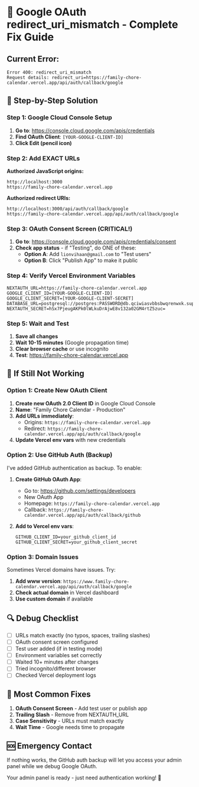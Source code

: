 # 🔧 Google OAuth redirect_uri_mismatch - Complete Fix Guide

## Current Error:
```
Error 400: redirect_uri_mismatch
Request details: redirect_uri=https://family-chore-calendar.vercel.app/api/auth/callback/google
```

## 🎯 Step-by-Step Solution

### Step 1: Google Cloud Console Setup
1. **Go to**: https://console.cloud.google.com/apis/credentials
2. **Find OAuth Client**: `[YOUR-GOOGLE-CLIENT-ID]`
3. **Click Edit (pencil icon)**

### Step 2: Add EXACT URLs
**Authorized JavaScript origins:**
```
http://localhost:3000
https://family-chore-calendar.vercel.app
```

**Authorized redirect URIs:**
```
http://localhost:3000/api/auth/callback/google
https://family-chore-calendar.vercel.app/api/auth/callback/google
```

### Step 3: OAuth Consent Screen (CRITICAL!)
1. **Go to**: https://console.cloud.google.com/apis/credentials/consent
2. **Check app status** - if "Testing", do ONE of these:
   - **Option A**: Add `lionvihaan@gmail.com` to "Test users"
   - **Option B**: Click "Publish App" to make it public

### Step 4: Verify Vercel Environment Variables
```
NEXTAUTH_URL=https://family-chore-calendar.vercel.app
GOOGLE_CLIENT_ID=[YOUR-GOOGLE-CLIENT-ID]
GOOGLE_CLIENT_SECRET=[YOUR-GOOGLE-CLIENT-SECRET]
DATABASE_URL=postgresql://postgres:PASSWORD@db.qciwiasvbbsbwqrenwxk.supabase.co:5432/postgres
NEXTAUTH_SECRET=hSx7PjeugAKPk0lWLkuDrAjwE8v132a02GM4rtZ5zuc=
```

### Step 5: Wait and Test
1. **Save all changes**
2. **Wait 10-15 minutes** (Google propagation time)
3. **Clear browser cache** or use incognito
4. **Test**: https://family-chore-calendar.vercel.app

## 🚨 If Still Not Working

### Option 1: Create New OAuth Client
1. **Create new OAuth 2.0 Client ID** in Google Cloud Console
2. **Name**: "Family Chore Calendar - Production"
3. **Add URLs immediately**:
   - Origins: `https://family-chore-calendar.vercel.app`
   - Redirect: `https://family-chore-calendar.vercel.app/api/auth/callback/google`
4. **Update Vercel env vars** with new credentials

### Option 2: Use GitHub Auth (Backup)
I've added GitHub authentication as backup. To enable:

1. **Create GitHub OAuth App**:
   - Go to: https://github.com/settings/developers
   - New OAuth App
   - Homepage: `https://family-chore-calendar.vercel.app`
   - Callback: `https://family-chore-calendar.vercel.app/api/auth/callback/github`

2. **Add to Vercel env vars**:
   ```
   GITHUB_CLIENT_ID=your_github_client_id
   GITHUB_CLIENT_SECRET=your_github_client_secret
   ```

### Option 3: Domain Issues
Sometimes Vercel domains have issues. Try:
1. **Add www version**: `https://www.family-chore-calendar.vercel.app/api/auth/callback/google`
2. **Check actual domain** in Vercel dashboard
3. **Use custom domain** if available

## 🔍 Debug Checklist

- [ ] URLs match exactly (no typos, spaces, trailing slashes)
- [ ] OAuth consent screen configured
- [ ] Test user added (if in testing mode)
- [ ] Environment variables set correctly
- [ ] Waited 10+ minutes after changes
- [ ] Tried incognito/different browser
- [ ] Checked Vercel deployment logs

## 🎯 Most Common Fixes

1. **OAuth Consent Screen** - Add test user or publish app
2. **Trailing Slash** - Remove from NEXTAUTH_URL
3. **Case Sensitivity** - URLs must match exactly
4. **Wait Time** - Google needs time to propagate

## 🆘 Emergency Contact
If nothing works, the GitHub auth backup will let you access your admin panel while we debug Google OAuth.

Your admin panel is ready - just need authentication working! 🚀
